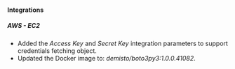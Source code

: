 
#### Integrations
##### AWS - EC2
- Added the *Access Key* and *Secret Key* integration parameters to support credentials fetching object.
- Updated the Docker image to: *demisto/boto3py3:1.0.0.41082*.
